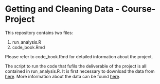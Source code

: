 # Getting and Cleaning Data - Course-Project

This repository contains two files:
1.  run_analysis.R
2.  code_book.Rmd

Please refer to code_book.Rmd for detailed information about the project.

The script to run the code that fufils the deliverable of the project is all contained in run_analysis.R. It is first necessary to download the data from [here](https://d396qusza40orc.cloudfront.net/getdata%2Fprojectfiles%2FUCI%20HAR%20Dataset.zip). More information about the data can be found [here](http://archive.ics.uci.edu/ml/datasets/Human+Activity+Recognition+Using+Smartphones).